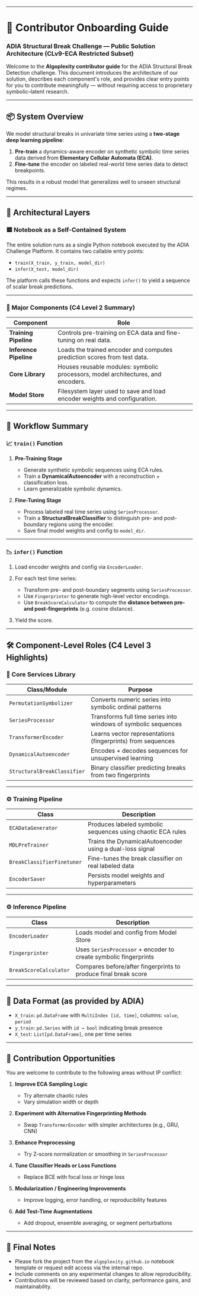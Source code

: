 
---

# 🧭 Contributor Onboarding Guide

### ADIA Structural Break Challenge — Public Solution Architecture (CLv9-ECA Restricted Subset)

Welcome to the **Algoplexity contributor guide** for the ADIA Structural Break Detection challenge. This document introduces the architecture of our solution, describes each component's role, and provides clear entry points for you to contribute meaningfully — without requiring access to proprietary symbolic–latent research.

---

## 📦 System Overview

We model structural breaks in univariate time series using a **two-stage deep learning pipeline**:

1. **Pre-train** a dynamics-aware encoder on synthetic symbolic time series data derived from **Elementary Cellular Automata (ECA)**.
2. **Fine-tune** the encoder on labeled real-world time series data to detect breakpoints.

This results in a robust model that generalizes well to unseen structural regimes.

---

## 🧱 Architectural Layers

### 🟨 Notebook as a Self-Contained System

The entire solution runs as a single Python notebook executed by the ADIA Challenge Platform. It contains two callable entry points:

* `train(X_train, y_train, model_dir)`
* `infer(X_test, model_dir)`

The platform calls these functions and expects `infer()` to yield a sequence of scalar break predictions.

---

### 🧩 Major Components (C4 Level 2 Summary)

| Component              | Role                                                                             |
| ---------------------- | -------------------------------------------------------------------------------- |
| **Training Pipeline**  | Controls pre-training on ECA data and fine-tuning on real data.                  |
| **Inference Pipeline** | Loads the trained encoder and computes prediction scores from test data.         |
| **Core Library**       | Houses reusable modules: symbolic processors, model architectures, and encoders. |
| **Model Store**        | Filesystem layer used to save and load encoder weights and configuration.        |

---

## 🔄 Workflow Summary

### 📈 `train()` Function

1. **Pre-Training Stage**

   * Generate synthetic symbolic sequences using ECA rules.
   * Train a **DynamicalAutoencoder** with a reconstruction + classification loss.
   * Learn generalizable symbolic dynamics.

2. **Fine-Tuning Stage**

   * Process labeled real time series using `SeriesProcessor`.
   * Train a **StructuralBreakClassifier** to distinguish pre- and post-boundary regions using the encoder.
   * Save final model weights and config to `model_dir`.

---

### 📉 `infer()` Function

1. Load encoder weights and config via `EncoderLoader`.
2. For each test time series:

   * Transform pre- and post-boundary segments using `SeriesProcessor`.
   * Use `Fingerprinter` to generate high-level vector encodings.
   * Use `BreakScoreCalculator` to compute the **distance between pre- and post-fingerprints** (e.g. cosine distance).
3. Yield the score.

---

## 🛠️ Component-Level Roles (C4 Level 3 Highlights)

### 🔧 Core Services Library

| Class/Module                | Purpose                                                        |
| --------------------------- | -------------------------------------------------------------- |
| `PermutationSymbolizer`     | Converts numeric series into symbolic ordinal patterns         |
| `SeriesProcessor`           | Transforms full time series into windows of symbolic sequences |
| `TransformerEncoder`        | Learns vector representations (fingerprints) from sequences    |
| `DynamicalAutoencoder`      | Encodes + decodes sequences for unsupervised learning          |
| `StructuralBreakClassifier` | Binary classifier predicting breaks from two fingerprints      |

---

### ⚙️ Training Pipeline

| Class                      | Description                                                 |
| -------------------------- | ----------------------------------------------------------- |
| `ECADataGenerator`         | Produces labeled symbolic sequences using chaotic ECA rules |
| `MDLPreTrainer`            | Trains the DynamicalAutoencoder using a dual-loss signal    |
| `BreakClassifierFinetuner` | Fine-tunes the break classifier on real labeled data        |
| `EncoderSaver`             | Persists model weights and hyperparameters                  |

---

### ⚙️ Inference Pipeline

| Class                  | Description                                                      |
| ---------------------- | ---------------------------------------------------------------- |
| `EncoderLoader`        | Loads model and config from Model Store                          |
| `Fingerprinter`        | Uses `SeriesProcessor` + encoder to create symbolic fingerprints |
| `BreakScoreCalculator` | Compares before/after fingerprints to produce final break score  |

---

## 🧪 Data Format (as provided by ADIA)

* `X_train`: `pd.DataFrame` with `MultiIndex [id, time]`, columns: `value`, `period`
* `y_train`: `pd.Series` with `id → bool` indicating break presence
* `X_test`: `List[pd.DataFrame]`, one per time series

---

## 🎯 Contribution Opportunities

You are welcome to contribute to the following areas without IP conflict:

1. **Improve ECA Sampling Logic**

   * Try alternate chaotic rules
   * Vary simulation width or depth

2. **Experiment with Alternative Fingerprinting Methods**

   * Swap `TransformerEncoder` with simpler architectures (e.g., GRU, CNN)

3. **Enhance Preprocessing**

   * Try Z-score normalization or smoothing in `SeriesProcessor`

4. **Tune Classifier Heads or Loss Functions**

   * Replace BCE with focal loss or hinge loss

5. **Modularization / Engineering Improvements**

   * Improve logging, error handling, or reproducibility features

6. **Add Test-Time Augmentations**

   * Add dropout, ensemble averaging, or segment perturbations

---

## 📎 Final Notes

* Please fork the project from the `algoplexity.github.io` notebook template or request edit access via the internal repo.
* Include comments on any experimental changes to allow reproducibility.
* Contributions will be reviewed based on clarity, performance gains, and maintainability.

